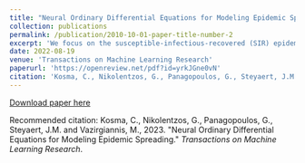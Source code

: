 ```yaml
---
title: "Neural Ordinary Differential Equations for Modeling Epidemic Spreading"
collection: publications
permalink: /publication/2010-10-01-paper-title-number-2
excerpt: 'We focus on the susceptible-infectious-recovered (SIR) epidemic model on networks. Given that this model can be expressed by an intractable system of ordinary differential equations, we devise a simpler system that approximates the output of the model. Then, we capitalize on recent advances in neural ordinary differential equations and propose a neural architecture that can effectively predict the course of an epidemic on the network.[Read More](https://openreview.net/forum?id=yrkJGne0vN)'
date: 2022-08-19
venue: 'Transactions on Machine Learning Research'
paperurl: 'https://openreview.net/pdf?id=yrkJGne0vN'
citation: 'Kosma, C., Nikolentzos, G., Panagopoulos, G., Steyaert, J.M. and Vazirgiannis, M. (2023). &quot;Neural Ordinary Differential Equations for Modeling Epidemic Spreading..&quot; <i>Transactions on Machine Learning Research</i>.'
---
```


[Download paper here](https://openreview.net/pdf?id=yrkJGne0vN)

Recommended citation: Kosma, C., Nikolentzos, G., Panagopoulos, G., Steyaert, J.M. and Vazirgiannis, M., 2023. "Neural Ordinary Differential Equations for Modeling Epidemic Spreading." <i>Transactions on Machine Learning Research</i>.